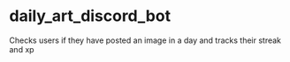 # daily_art_discord_bot
Checks users if they have posted an image in a day and tracks their streak and xp
